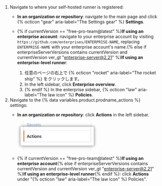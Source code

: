 1. Navigate to where your self-hosted runner is registered:
   * **In an organization or repository**: navigate to the main page and click {% octicon "gear" aria-label="The Settings gear" %} **Settings**.
   * {% if currentVersion == "free-pro-team@latest" %}**If using an enterprise account**: navigate to your enterprise account by visiting `https://github.com/enterprises/ENTERPRISE-NAME`, replacing `ENTERPRISE-NAME` with your enterprise account's name.{% else if enterpriseServerVersions contains currentVersion and currentVersion ver_gt "enterprise-server@2.21" %}**If using an enterprise-level runner**:

     1. 任意のページの右上で {% octicon "rocket" aria-label="The rocket ship" %} をクリックします。
     1. In the left sidebar, click **Enterprise overview**.
     1. {% endif %} In the enterprise sidebar, {% octicon "law" aria-label="The law icon" %} **Policies**.
1. Navigate to the {% data variables.product.prodname_actions %} settings:
   * **In an organization or repository**: click **Actions** in the left sidebar.

     ![アクションの設定](/assets/images/help/settings/settings-sidebar-actions.png)
   * {% if currentVersion == "free-pro-team@latest" %}**If using an enterprise account**{% else if enterpriseServerVersions contains currentVersion and currentVersion ver_gt "enterprise-server@2.21" %}**If using an enterprise-level runner**{% endif %}: click **Actions** under "{% octicon "law" aria-label="The law icon" %} Policies".
